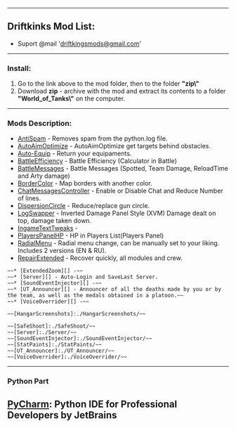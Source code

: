 ﻿---------------------------------------------
**Driftkinks Mod List:**
---------------------------------------------
 - Suport @mail 'driftkingsmods@gmail.com'
 --------------------------------------------
### Install:
1. Go to the link above to the mod folder, then to the folder **"zip\\"**
2. Download **zip** - archive with the mod and extract its contents to a folder **"World_of_Tanks\\"** on the computer.
 --------------------------------------------

### Mods Description:
* [AntiSpam][] - Removes spam from the python.log file.
* [AutoAimOptimize][] - AutoAimOptimize get targets behind obstacles.
* [Auto-Equip][] - Return your equipaments.
* [BattleEfficiency][] - Battle Efficiency (Calculator in Battle)
* [BattleMessages][] - Battle Messages (Spotted, Team Damage, ReloadTime and Arty damage)
* [BorderColor][] - Map borders with another color.
* [ChatMessagesController][] - Enable or Disable Chat and Reduce Number of lines.
* [DispersionCircle][] - Reduce/replace gun circle.
* [LogSwapper][] - Inverted Damage Panel Style (XVM) Damage dealt on top, damage taken down.
* [IngameTextTweaks][] -
* [PlayersPanelHP][] - HP in Players List(Players Panel)
* [RadialMenu][] - Radial menu change, can be manually set to your liking. Includes 2 versions (EN & RU).
* [RepairExtended][] - Recover quickly, all modules and crew.
~~~~
~~* [ExtendedZoom][] -~~
~~* [Server][] - Auto-Login and SaveLast Server.
~~* [SoundEventInjector][] -~~
~~* [UT_Announcer][] - Announcer of all the deaths made by you or by the team, as well as the medals obtained in a platoon.~~
~~* [VoiceOverrider][] -~~
~~~~

[AntiSpam]:./AntiSpam/
[AutoAimOptimize]:./AutoAimOptimize/
[Auto-Equip]:./Auto-Equip/
[BattleEfficiency]: ./BattleEfficiency/
[BattleMessages]: ./BattleMessages/
[BorderColor]:./BorderColor/
[ChatMessagesController]:./ChatMessagesController/
[DispersionCircle]:./DispersionCircle/
[ExtendedZoom]:./ExtendedZoom/
~~~~
~~[HangarScreenshots]:./HangarScreenshots/~~
~~~~
[IngameTextTweaks]:./IngameTextTweaks/
[LogSwapper]:./LogSwapper/
[PlayersPanelHP]:./PlayersPanelHP/
[RadialMenu]:./RadialMenu/
[RepairExtended]:./RepairExtended/
~~~~
~~[SafeShoot]:./SafeShoot/~~
~~[Server]:./Server/~~
~~[SoundEventInjector]:./SoundEventInjector/~~
~~[StatPaints]:./StatPaints/~~
~~[UT_Announcer]:./UT_Announcer/~~
~~[VoiceOverrider]:./VoiceOverrider/~~
~~~~

--------------------------------------------
### Python Part
[PyCharm](https://www.jetbrains.com/pycharm/): Python IDE for Professional Developers by JetBrains 
--------------------------------------------